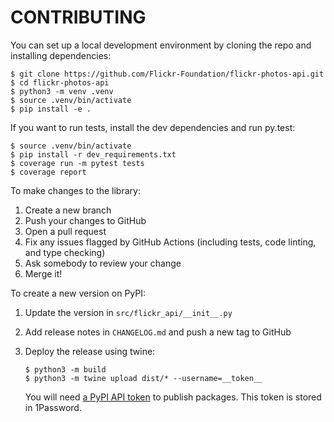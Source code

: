 # CONTRIBUTING

You can set up a local development environment by cloning the repo and installing dependencies:

```console
$ git clone https://github.com/Flickr-Foundation/flickr-photos-api.git
$ cd flickr-photos-api
$ python3 -m venv .venv
$ source .venv/bin/activate
$ pip install -e .
```

If you want to run tests, install the dev dependencies and run py.test:

```console
$ source .venv/bin/activate
$ pip install -r dev_requirements.txt
$ coverage run -m pytest tests
$ coverage report
```

To make changes to the library:

1.  Create a new branch
2.  Push your changes to GitHub
3.  Open a pull request
4.  Fix any issues flagged by GitHub Actions (including tests, code linting, and type checking)
5.  Ask somebody to review your change
6.  Merge it!

To create a new version on PyPI:

1.  Update the version in `src/flickr_api/__init__.py`
2.  Add release notes in `CHANGELOG.md` and push a new tag to GitHub
3.  Deploy the release using twine:

    ```console
    $ python3 -m build
    $ python3 -m twine upload dist/* --username=__token__
    ```

    You will need [a PyPI API token](https://pypi.org/help/#apitoken) to publish packages.
    This token is stored in 1Password.
